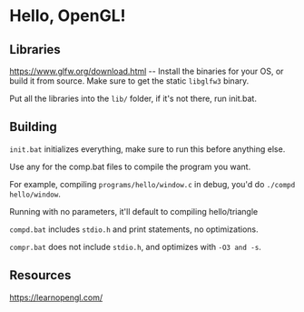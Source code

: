 # Hello, OpenGL!

## Libraries
https://www.glfw.org/download.html -- Install the binaries for your OS, or build it from source.
Make sure to get the static `libglfw3` binary.

Put all the libraries into the `lib/` folder, if it's not there, run init.bat.


## Building
`init.bat` initializes everything, make sure to run this before anything else.

Use any for the comp.bat files to compile the program you want.

For example, compiling `programs/hello/window.c` in debug, you'd do `./compd hello/window`.

Running with no parameters, it'll default to compiling hello/triangle


`compd.bat` includes `stdio.h` and print statements, no optimizations.

`compr.bat` does not include `stdio.h`, and optimizes with `-O3 and -s`.


## Resources
https://learnopengl.com/